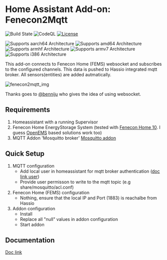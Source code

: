 # Home Assistant Add-on: Fenecon2Mqtt

![Build State][build-state-shield]
![CodeQL][codeql-state-badge]
[![License][license-shield]](LICENSE.md)

![Supports aarch64 Architecture][aarch64-shield]
![Supports amd64 Architecture][amd64-shield]
![Supports armhf Architecture][armhf-shield]
![Supports armv7 Architecture][armv7-shield]
![Supports i386 Architecture][i386-shield]

This add-on connects to Fenecon Home (FEMS) websocket and subscribes to the configured channels. This data is pushed to Hassio integrated mqtt broker. All sensors(entities) are added autmatically.

![fenecon2mqtt_img](https://github.com/Skeletitor/ha_addon_fenecon2mqtt/blob/main/fenecon2mqtt/logo.png?raw=true)

Thanks goes to [@benniju] who gives the idea of using websocket.

## Requirements

1. Homeassistant with a running Supervisor
2. Fenecon Home EnergyStorage System (tested with [Fenecon Home 10]. I guess [OpenEMS] based solutions work too)
3. MQTT Addon 'Mosquitto broker' [Mosquitto addon]

## Quick Setup

1. MQTT configuration
   - Add local user in homeassistant for mqtt broker authentication ([doc link user])
   - Provide user permisson to write to the mqtt topic (e.g share/mosquitto/acl.conf)
2. Fenecon Home (FEMS) configuration
   - Nothing, ensure that the local IP and Port (1883) is reachalbe from Hassio
3. Addon configuration
   - Install
   - Replace all "null" values in addon configuration
   - Start addon

## Documentation

[Doc link]

[aarch64-shield]: https://img.shields.io/badge/aarch64-yes-green.svg
[amd64-shield]: https://img.shields.io/badge/amd64-yes-green.svg
[armhf-shield]: https://img.shields.io/badge/armhf-yes-green.svg
[armv7-shield]: https://img.shields.io/badge/armv7-yes-green.svg
[i386-shield]: https://img.shields.io/badge/i386-yes-green.svg
[license-shield]: https://img.shields.io/github/license/Skeletitor/ha_addon_fenecon2mqtt
[build-state-shield]: https://img.shields.io/github/actions/workflow/status/Skeletitor/ha_addon_fenecon2mqtt/builder.yaml?branch=main
[codeql-state-badge]: https://github.com/Skeletitor/ha_addon_fenecon2mqtt/workflows/CodeQL/badge.svg
[mosquitto addon]: (https://github.com/home-assistant/addons/tree/master/mosquitto)
[@benniju]: https://github.com/benniju
[doc link]: ./DOCS.md
[doc link user]: ./DOCS.md#users_and_passwords
[fenecon home 10]: https://fenecon.de/fenecon-home-10/
[openems]: https://openems.io/
